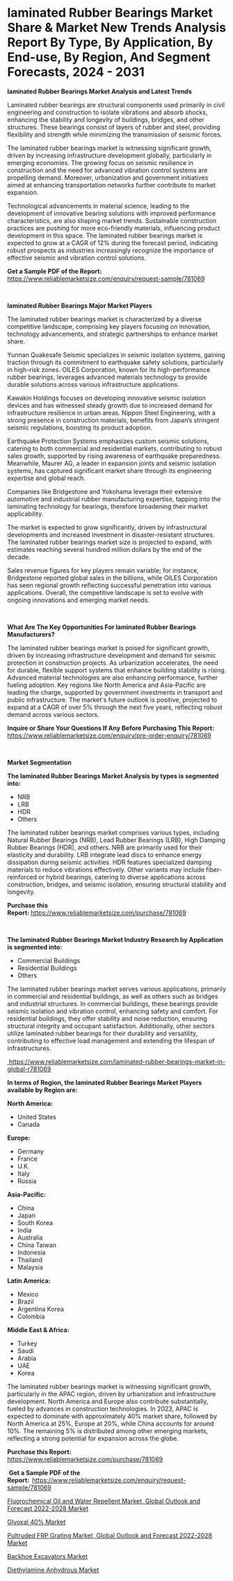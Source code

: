 <p><h1>laminated Rubber Bearings Market Share & Market New Trends Analysis Report By Type, By Application, By End-use, By Region, And Segment Forecasts, 2024 - 2031</h1></p><p><strong>laminated Rubber Bearings Market Analysis and Latest Trends</strong></p>
<p><p>Laminated rubber bearings are structural components used primarily in civil engineering and construction to isolate vibrations and absorb shocks, enhancing the stability and longevity of buildings, bridges, and other structures. These bearings consist of layers of rubber and steel, providing flexibility and strength while minimizing the transmission of seismic forces.</p><p>The laminated rubber bearings market is witnessing significant growth, driven by increasing infrastructure development globally, particularly in emerging economies. The growing focus on seismic resilience in construction and the need for advanced vibration control systems are propelling demand. Moreover, urbanization and government initiatives aimed at enhancing transportation networks further contribute to market expansion.</p><p>Technological advancements in material science, leading to the development of innovative bearing solutions with improved performance characteristics, are also shaping market trends. Sustainable construction practices are pushing for more eco-friendly materials, influencing product development in this space. The laminated rubber bearings market is expected to grow at a CAGR of 12% during the forecast period, indicating robust prospects as industries increasingly recognize the importance of effective seismic and vibration control solutions.</p></p>
<p><strong>Get a Sample PDF of the Report:&nbsp;</strong> <a href="https://www.reliablemarketsize.com/enquiry/request-sample/781069?utm_campaign=1422&utm_medium=2&utm_source=Github&utm_content=ia&utm_term=15102024&utm_id=laminated-rubber-bearings">https://www.reliablemarketsize.com/enquiry/request-sample/781069</a></p>
<p>&nbsp;</p>
<p><strong>laminated Rubber Bearings Major Market Players</strong></p>
<p><p>The laminated rubber bearings market is characterized by a diverse competitive landscape, comprising key players focusing on innovation, technology advancements, and strategic partnerships to enhance market share. </p><p>Yunnan Quakesafe Seismic specializes in seismic isolation systems, gaining traction through its commitment to earthquake safety solutions, particularly in high-risk zones. OILES Corporation, known for its high-performance rubber bearings, leverages advanced materials technology to provide durable solutions across various infrastructure applications.</p><p>Kawakin Holdings focuses on developing innovative seismic isolation devices and has witnessed steady growth due to increased demand for infrastructure resilience in urban areas. Nippon Steel Engineering, with a strong presence in construction materials, benefits from Japan’s stringent seismic regulations, boosting its product adoption.</p><p>Earthquake Protection Systems emphasizes custom seismic solutions, catering to both commercial and residential markets, contributing to robust sales growth, supported by rising awareness of earthquake preparedness. Meanwhile, Maurer AG, a leader in expansion joints and seismic isolation systems, has captured significant market share through its engineering expertise and global reach.</p><p>Companies like Bridgestone and Yokohama leverage their extensive automotive and industrial rubber manufacturing expertise, tapping into the laminating technology for bearings, therefore broadening their market applicability. </p><p>The market is expected to grow significantly, driven by infrastructural developments and increased investment in disaster-resistant structures. The laminated rubber bearings market size is projected to expand, with estimates reaching several hundred million dollars by the end of the decade. </p><p>Sales revenue figures for key players remain variable; for instance, Bridgestone reported global sales in the billions, while OILES Corporation has seen regional growth reflecting successful penetration into various applications. Overall, the competitive landscape is set to evolve with ongoing innovations and emerging market needs.</p></p>
<p>&nbsp;</p>
<p><strong>What Are The Key Opportunities For laminated Rubber Bearings Manufacturers?</strong></p>
<p><p>The laminated rubber bearings market is poised for significant growth, driven by increasing infrastructure development and demand for seismic protection in construction projects. As urbanization accelerates, the need for durable, flexible support systems that enhance building stability is rising. Advanced material technologies are also enhancing performance, further fueling adoption. Key regions like North America and Asia-Pacific are leading the charge, supported by government investments in transport and public infrastructure. The market's future outlook is positive, projected to expand at a CAGR of over 5% through the next five years, reflecting robust demand across various sectors.</p></p>
<p><strong>Inquire or Share Your Questions If Any Before Purchasing This Report:</strong> <a href="https://www.reliablemarketsize.com/enquiry/pre-order-enquiry/781069?utm_campaign=1422&utm_medium=2&utm_source=Github&utm_content=ia&utm_term=15102024&utm_id=laminated-rubber-bearings">https://www.reliablemarketsize.com/enquiry/pre-order-enquiry/781069</a></p>
<p>&nbsp;</p>
<p><strong>Market Segmentation</strong></p>
<p><strong>The laminated Rubber Bearings Market Analysis by types is segmented into:</strong></p>
<p><ul><li>NRB</li><li>LRB</li><li>HDR</li><li>Others</li></ul></p>
<p><p>The laminated rubber bearings market comprises various types, including Natural Rubber Bearings (NRB), Lead Rubber Bearings (LRB), High Damping Rubber Bearings (HDR), and others. NRB are primarily used for their elasticity and durability. LRB integrate lead discs to enhance energy dissipation during seismic activities. HDR features specialized damping materials to reduce vibrations effectively. Other variants may include fiber-reinforced or hybrid bearings, catering to diverse applications across construction, bridges, and seismic isolation, ensuring structural stability and longevity.</p></p>
<p><strong>Purchase this Report:&nbsp;</strong><a href="https://www.reliablemarketsize.com/purchase/781069?utm_campaign=1422&utm_medium=2&utm_source=Github&utm_content=ia&utm_term=15102024&utm_id=laminated-rubber-bearings">https://www.reliablemarketsize.com/purchase/781069</a></p>
<p>&nbsp;</p>
<p><strong>The laminated Rubber Bearings Market Industry Research by Application is segmented into:</strong></p>
<p><ul><li>Commercial Buildings</li><li>Residential Buildings</li><li>Others</li></ul></p>
<p><p>The laminated rubber bearings market serves various applications, primarily in commercial and residential buildings, as well as others such as bridges and industrial structures. In commercial buildings, these bearings provide seismic isolation and vibration control, enhancing safety and comfort. For residential buildings, they offer stability and noise reduction, ensuring structural integrity and occupant satisfaction. Additionally, other sectors utilize laminated rubber bearings for their durability and versatility, contributing to effective load management and extending the lifespan of infrastructures.</p></p>
<p><a href="https://www.reliablemarketsize.com/laminated-rubber-bearings-market-in-global-r781069?utm_campaign=1422&utm_medium=2&utm_source=Github&utm_content=ia&utm_term=15102024&utm_id=laminated-rubber-bearings">&nbsp;https://www.reliablemarketsize.com/laminated-rubber-bearings-market-in-global-r781069</a></p>
<p><strong>In terms of Region, the laminated Rubber Bearings Market Players available by Region are:</strong></p>
<p>
    <p> <strong> North America: </strong>
        <ul>
            <li>United States</li>
            <li>Canada</li>
        </ul>
        </p> 
    <p> <strong> Europe: </strong>
        <ul>
            <li>Germany</li>
            <li>France</li>
            <li>U.K.</li>
            <li>Italy</li>
            <li>Russia</li>
        </ul>
        </p> 
    <p> <strong> Asia-Pacific: </strong>
        <ul>
            <li>China</li>
            <li>Japan</li>
            <li>South Korea</li>
            <li>India</li>
            <li>Australia</li>
            <li>China Taiwan</li>
            <li>Indonesia</li>
            <li>Thailand</li>
            <li>Malaysia</li>
        </ul>
        </p> 
    <p> <strong> Latin America: </strong>
        <ul>
            <li>Mexico</li>
            <li>Brazil</li>
            <li>Argentina Korea</li>
            <li>Colombia</li>
        </ul>
        </p> 
    <p> <strong> Middle East & Africa: </strong>
        <ul>
            <li>Turkey</li>
            <li>Saudi</li>
            <li>Arabia</li>
            <li>UAE</li>
            <li>Korea</li>
        </ul>
    </p>
    </p>
<p><p>The laminated rubber bearings market is witnessing significant growth, particularly in the APAC region, driven by urbanization and infrastructure development. North America and Europe also contribute substantially, fueled by advances in construction technologies. In 2023, APAC is expected to dominate with approximately 40% market share, followed by North America at 25%, Europe at 20%, while China accounts for around 10%. The remaining 5% is distributed among other emerging markets, reflecting a strong potential for expansion across the globe.</p></p>
<p><strong>Purchase this Report: </strong><a href="https://www.reliablemarketsize.com/purchase/781069?utm_campaign=1422&utm_medium=2&utm_source=Github&utm_content=ia&utm_term=15102024&utm_id=laminated-rubber-bearings">https://www.reliablemarketsize.com/purchase/781069</a></p>
<p>&nbsp;<strong>Get a Sample PDF of the Report:&nbsp;&nbsp;</strong><a href="https://www.reliablemarketsize.com/enquiry/request-sample/781069?utm_campaign=1422&utm_medium=2&utm_source=Github&utm_content=ia&utm_term=15102024&utm_id=laminated-rubber-bearings">https://www.reliablemarketsize.com/enquiry/request-sample/781069</a></p>
<p><strong></strong></p>
<p><p><a href="https://www.linkedin.com/pulse/comprehensive-fluorochemical-oil-water-repellent-market-global-ym7qe?utm_campaign=1422&utm_medium=2&utm_source=Github&utm_content=ia&utm_term=15102024&utm_id=laminated-rubber-bearings">Fluorochemical Oil and Water Repellent Market, Global Outlook and Forecast 2022-2028 Market</a></p><p><a href="https://github.com/connornew3y/Market-Research-Report-List-1/blob/main/glyoxal-40-market.md?utm_campaign=1422&utm_medium=2&utm_source=Github&utm_content=ia&utm_term=15102024&utm_id=laminated-rubber-bearings">Glyoxal 40% Market</a></p><p><a href="https://www.linkedin.com/pulse/pultruded-frp-grating-market-global-outlook-forecast-2022-2028-zwt9e?utm_campaign=1422&utm_medium=2&utm_source=Github&utm_content=ia&utm_term=15102024&utm_id=laminated-rubber-bearings">Pultruded FRP Grating Market, Global Outlook and Forecast 2022-2028 Market</a></p><p><a href="https://issuu.com/reportprime-2/docs/backhoe-excavators-market-size-2030_e08fa871e7ea3b?utm_campaign=1422&utm_medium=2&utm_source=Github&utm_content=ia&utm_term=15102024&utm_id=laminated-rubber-bearings">Backhoe Excavators Market</a></p><p><a href="https://github.com/luxssbml/Market-Research-Report-List-1/blob/main/diethylamine-anhydrous-market.md?utm_campaign=1422&utm_medium=2&utm_source=Github&utm_content=ia&utm_term=15102024&utm_id=laminated-rubber-bearings">Diethylamine Anhydrous Market</a></p></p>